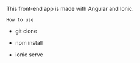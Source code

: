 This front-end app is made with Angular and Ionic.

```
How to use
```



* git clone

* npm install

* ionic serve

